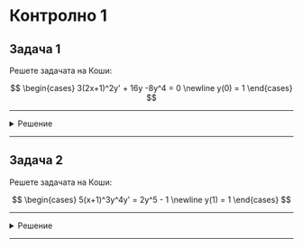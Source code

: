 # Контролно 1

## Задача 1

Решете задачата на Коши:

$$
\begin{cases}
3(2x+1)^2y' + 16y -8y^4 = 0 \newline
y(0) = 1
\end{cases}
$$

---

<details>
    <summary>Решение</summary>

Още няма решение :(
</details>

---

## Задача 2

Решете задачата на Коши:

$$
\begin{cases}
5(x+1)^3y^4y' = 2y^5 - 1 \newline
y(1) = 1
\end{cases}
$$

---

<details>
    <summary>Решение</summary>

Още няма решение :(
</details>

---
